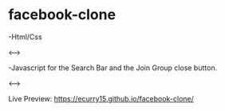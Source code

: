 # facebook-clone 
-Html/Css
<!---> <-->

-Javascript for the Search Bar and the Join Group close button.

<!---> <-->
Live Preview: https://ecurry15.github.io/facebook-clone/